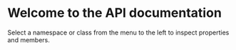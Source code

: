 # Welcome to the API documentation
Select a namespace or class from the menu to the left to inspect properties and members.